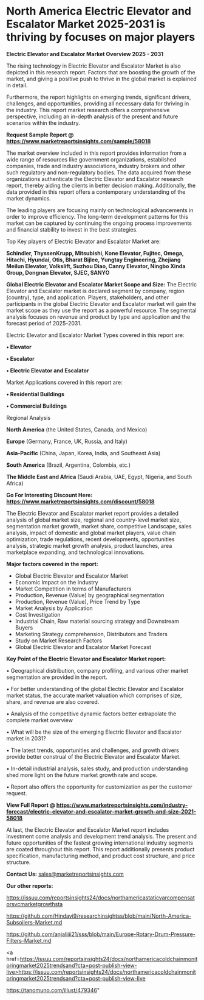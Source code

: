 # North America Electric Elevator and Escalator Market 2025-2031 is thriving by focuses on major players

<Strong> Electric Elevator and Escalator Market Overview 2025 - 2031</strong>

The rising technology in Electric Elevator and Escalator Market is also depicted in this research report. Factors that are boosting the growth of the market, and giving a positive push to thrive in the global market is explained in detail.

Furthermore, the report highlights on emerging trends, significant drivers, challenges, and opportunities, providing all necessary data for thriving in the industry. This report market research offers a comprehensive perspective, including an in-depth analysis of the present and future scenarios within the industry.

<strong>Request Sample Report @ <a href=https://www.marketreportsinsights.com/sample/58018>https://www.marketreportsinsights.com/sample/58018</a></strong>

The market overview included in this report provides information from a wide range of resources like government organizations, established companies, trade and industry associations, industry brokers and other such regulatory and non-regulatory bodies. The data acquired from these organizations authenticate the Electric Elevator and Escalator research report, thereby aiding the clients in better decision making. Additionally, the data provided in this report offers a contemporary understanding of the market dynamics.

The leading players are focusing mainly on technological advancements in order to improve efficiency. The long-term development patterns for this market can be captured by continuing the ongoing process improvements and financial stability to invest in the best strategies.

Top Key players of Electric Elevator and Escalator Market are:

<strong>Schindler, ThyssenKrupp, Mitsubishi, Kone Elevator, Fujitec, Omega, Hitachi, Hyundai, Otis, Bharat Bijlee, Yungtay Engineering, Zhejiang Meilun Elevator, Volkslift, Suzhou Diao, Canny Elevator, Ningbo Xinda Group, Dongnan Elevator, SJEC, SANYO</strong>

<strong><b>Global Electric Elevator and Escalator Market Scope and Size:</b></strong>
The Electric Elevator and Escalator market is declared segment by company, region (country), type, and application. Players, stakeholders, and other participants in the global Electric Elevator and Escalator market will gain the market scope as they use the report as a powerful resource. The segmental analysis focuses on revenue and product by type and application and the forecast period of 2025-2031.

Electric Elevator and Escalator Market Types covered in this report are:

<strong>• Elevator

• Escalator

• Electric Elevator and Escalator</strong>

Market Applications covered in this report are:

<strong>• Residential Buildings

• Commercial Buildings</strong> 

Regional Analysis

<strong>North America</strong> (the United States, Canada, and Mexico)

<strong>Europe</strong> (Germany, France, UK, Russia, and Italy)

<strong>Asia-Pacific</strong> (China, Japan, Korea, India, and Southeast Asia)

<strong>South America</strong> (Brazil, Argentina, Colombia, etc.)

<strong>The Middle East and Africa</strong> (Saudi Arabia, UAE, Egypt, Nigeria, and South Africa)

<strong>Go For Interesting Discount Here: <a href=https://www.marketreportsinsights.com/discount/58018>https://www.marketreportsinsights.com/discount/58018</a></strong>

The Electric Elevator and Escalator market report provides a detailed analysis of global market size, regional and country-level market size, segmentation market growth, market share, competitive Landscape, sales analysis, impact of domestic and global market players, value chain optimization, trade regulations, recent developments, opportunities analysis, strategic market growth analysis, product launches, area marketplace expanding, and technological innovations.

<strong><b>Major factors covered in the report:</b></strong>
<ul>
  <li>Global Electric Elevator and Escalator Market </li>
  <li>Economic Impact on the Industry</li>
  <li>Market Competition in terms of Manufacturers</li>
  <li>Production, Revenue (Value) by geographical segmentation</li>
  <li>Production, Revenue (Value), Price Trend by Type</li>
  <li>Market Analysis by Application</li>
  <li>Cost Investigation</li>
  <li>Industrial Chain, Raw material sourcing strategy and Downstream Buyers</li>
  <li>Marketing Strategy comprehension, Distributors and Traders</li>
  <li>Study on Market Research Factors</li>
  <li>Global Electric Elevator and Escalator Market Forecast</li>
</ul>

<strong><b>Key Point of the Electric Elevator and Escalator Market report:</b></strong>

• Geographical distribution, company profiling, and various other market segmentation are provided in the report.

• For better understanding of the global Electric Elevator and Escalator market status, the accurate market valuation which comprises of size, share, and revenue are also covered.

• Analysis of the competitive dynamic factors better extrapolate the complete market overview

• What will be the size of the emerging Electric Elevator and Escalator market in 2031?

• The latest trends, opportunities and challenges, and growth drivers provide better construal of the Electric Elevator and Escalator Market.

• In-detail industrial analysis, sales study, and production understanding shed more light on the future market growth rate and scope.

• Report also offers the opportunity for customization as per the customer request.

<strong><b>View Full Report @ <a href=https://www.marketreportsinsights.com/industry-forecast/electric-elevator-and-escalator-market-growth-and-size-2021-58018>https://www.marketreportsinsights.com/industry-forecast/electric-elevator-and-escalator-market-growth-and-size-2021-58018</a></b></strong>


At last, the Electric Elevator and Escalator Market report includes investment come analysis and development trend analysis. The present and future opportunities of the fastest growing international industry segments are coated throughout this report. This report additionally presents product specification, manufacturing method, and product cost structure, and price structure.

<strong>Contact Us:</strong>
sales@marketreportsinsights.com

<strong>Our other reports:</strong>

<a href=https://issuu.com/reportsinsights24/docs/northamericastaticvarcompensatorsvcmarketgrowthsta>https://issuu.com/reportsinsights24/docs/northamericastaticvarcompensatorsvcmarketgrowthsta</a>

<a href=https://github.com/Hindavi9/researchinsightss/blob/main/North-America-Subsoilers-Market.md>https://github.com/Hindavi9/researchinsightss/blob/main/North-America-Subsoilers-Market.md</a>

<a href=https://github.com/anjaliiii21/sss/blob/main/Europe-Rotary-Drum-Pressure-Filters-Market.md>https://github.com/anjaliiii21/sss/blob/main/Europe-Rotary-Drum-Pressure-Filters-Market.md</a>

<a href=https://issuu.com/reportsinsights24/docs/northamericacoldchainmonitoringmarket2025trendsand?cta=post-publish-view-live>https://issuu.com/reportsinsights24/docs/northamericacoldchainmonitoringmarket2025trendsand?cta=post-publish-view-live</a>

<a href=https://tanomuno.com/illust/479346>https://tanomuno.com/illust/479346</a>"
